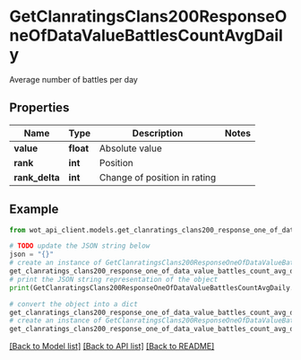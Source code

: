 # GetClanratingsClans200ResponseOneOfDataValueBattlesCountAvgDaily

Average number of battles per day

## Properties

Name | Type | Description | Notes
------------ | ------------- | ------------- | -------------
**value** | **float** | Absolute value | 
**rank** | **int** | Position | 
**rank_delta** | **int** | Change of position in rating | 

## Example

```python
from wot_api_client.models.get_clanratings_clans200_response_one_of_data_value_battles_count_avg_daily import GetClanratingsClans200ResponseOneOfDataValueBattlesCountAvgDaily

# TODO update the JSON string below
json = "{}"
# create an instance of GetClanratingsClans200ResponseOneOfDataValueBattlesCountAvgDaily from a JSON string
get_clanratings_clans200_response_one_of_data_value_battles_count_avg_daily_instance = GetClanratingsClans200ResponseOneOfDataValueBattlesCountAvgDaily.from_json(json)
# print the JSON string representation of the object
print(GetClanratingsClans200ResponseOneOfDataValueBattlesCountAvgDaily.to_json())

# convert the object into a dict
get_clanratings_clans200_response_one_of_data_value_battles_count_avg_daily_dict = get_clanratings_clans200_response_one_of_data_value_battles_count_avg_daily_instance.to_dict()
# create an instance of GetClanratingsClans200ResponseOneOfDataValueBattlesCountAvgDaily from a dict
get_clanratings_clans200_response_one_of_data_value_battles_count_avg_daily_from_dict = GetClanratingsClans200ResponseOneOfDataValueBattlesCountAvgDaily.from_dict(get_clanratings_clans200_response_one_of_data_value_battles_count_avg_daily_dict)
```
[[Back to Model list]](../README.md#documentation-for-models) [[Back to API list]](../README.md#documentation-for-api-endpoints) [[Back to README]](../README.md)


